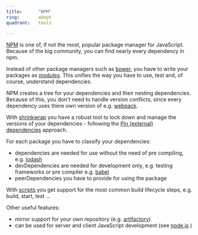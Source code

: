 ```yaml
---
title:      "NPM"
ring:       adopt
quadrant:   tools

---
```

[NPM](https://www.npmjs.com/) is one of, if not the most, popular package manager for JavaScript. Because of the big community, you can find nearly every dependency in npm.

Instead of other package managers such as [bower](/tools/bower.html), you have to write your packages as [modules](https://en.wikipedia.org/wiki/CommonJS). This unifies the way you have to use, test and, of course, understand dependencies.

NPM creates a tree for your dependencies and their nesting dependencies. Because of this, you don't need to handle version conflicts, since every dependency uses there own version of e.g. [webpack](/tools/webpack.html).

With [shrinkwrap](https://docs.npmjs.com/cli/shrinkwrap) you have a robust tool to lock down and manage the versions of your dependencies - following the [Pin (external) dependencies](/methods-and-patterns/pin-external-dependencies.html) approach.

For each package you have to classify your dependencies:

-   dependencies are needed for use without the need of pre compiling, e.g. [lodash](https://lodash.com/)
-   devDependencies are needed for development only, e.g. testing frameworks or pre compiler e.g. [babel](/languages-and-frameworks/babel.html)
-   peerDependencies you have to provide for using the package

With [scripts](https://docs.npmjs.com/misc/scripts) you get support for the most common build lifecycle steps, e.g. build, start, test ...

Other useful features:

-   mirror support for your own repository (e.g. [artifactory](/platforms-and-aoe-services/artifactory.html))
-   can be used for server and client JavaScript development (see [node.js](/languages-and-frameworks/node-js.html) )
